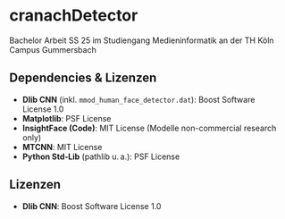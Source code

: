 # cranachDetector
Bachelor Arbeit SS 25 im Studiengang Medieninformatik an der TH Köln Campus Gummersbach

## Dependencies & Lizenzen
- **Dlib CNN** (inkl. `mmod_human_face_detector.dat`): Boost Software License 1.0  
- **Matplotlib**: PSF License  
- **InsightFace (Code)**: MIT License (Modelle non-commercial research only)  
- **MTCNN**: MIT License  
- **Python Std‑Lib** (pathlib u. a.): PSF License  

## Lizenzen
- **Dlib CNN**: Boost Software License 1.0 
